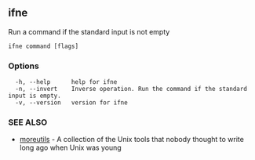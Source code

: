 ## ifne

Run a command if the standard input is not empty

```
ifne command [flags]
```

### Options

```
  -h, --help      help for ifne
  -n, --invert    Inverse operation. Run the command if the standard input is empty.
  -v, --version   version for ifne
```

### SEE ALSO

* [moreutils](moreutils.md)	 - A collection of the Unix tools that nobody thought to write long ago when Unix was young

